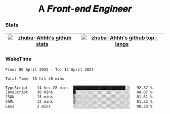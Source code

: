 <h1 align="center">A 𝑭𝒓𝒐𝒏𝒕-𝒆𝒏𝒅 𝑬𝒏𝒈𝒊𝒏𝒆𝒆𝒓</h1>

### Stats

| <a href="https://github.com/zhuba-Ahhh"><img align="center" src="https://github-readme-stats.vercel.app/api?username=zhuba-Ahhh&hide_title=true&hide_border=true&show_icons=trueline_height=21&text_color=000&icon_color=000&bg_color=0,ea6161,ffc64d,fffc4d,52fa5a&theme=graywhite" alt="zhuba-Ahhh's github stats" /> </a> | <a href="https://github.com/zhuba-Ahhh"><img align="center" src="https://github-readme-stats.vercel.app/api/top-langs/?username=zhuba-Ahhh&hide_title=true&hide_border=true&layout=compact&hide_border=true&show_icons=trueline_height=40&text_color=000&icon_color=000&bg_color=0,ea6161,ffc64d,fffc4d,52fa5a&theme=graywhite&langs_count=6" alt="zhuba-Ahhh's github top-langs"/> </a> |
| ------------- | ------------- |

### WakeTime

<!--START_SECTION:waka-->

```txt
From: 06 April 2025 - To: 13 April 2025

Total Time: 15 hrs 40 mins

TypeScript    14 hrs 28 mins  ███████████████████████░░   92.37 %
JavaScript    38 mins         █░░░░░░░░░░░░░░░░░░░░░░░░   04.07 %
JSON          15 mins         ▒░░░░░░░░░░░░░░░░░░░░░░░░   01.61 %
YAML          12 mins         ▒░░░░░░░░░░░░░░░░░░░░░░░░   01.32 %
Less          3 mins          ░░░░░░░░░░░░░░░░░░░░░░░░░   00.33 %
```

<!--END_SECTION:waka-->
